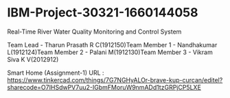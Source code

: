 # IBM-Project-30321-1660144058
Real-Time River Water Quality Monitoring and Control System

Team Lead     - Tharun Prasath R C(1912150)Team Member 1 - Nandhakumar L(1912124)Team Member 2 - Palani M(1912130)Team Member 3 - Vikram Siva K V(2012912)

Smart Home (Assignment-1) URL : https://www.tinkercad.com/things/7G7NGHyALOr-brave-kup-curcan/editel?sharecode=O7IHSdwPV7uu2-IGbmFMoruW9nmADd1tzGRPjCP5LXE
